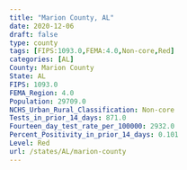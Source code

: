 ```yaml
---
title: "Marion County, AL"
date: 2020-12-06
draft: false
type: county
tags: [FIPS:1093.0,FEMA:4.0,Non-core,Red]
categories: [AL]
County: Marion County
State: AL
FIPS: 1093.0
FEMA_Region: 4.0
Population: 29709.0
NCHS_Urban_Rural_Classification: Non-core
Tests_in_prior_14_days: 871.0
Fourteen_day_test_rate_per_100000: 2932.0
Percent_Positivity_in_prior_14_days: 0.101
Level: Red
url: /states/AL/marion-county
---
```



